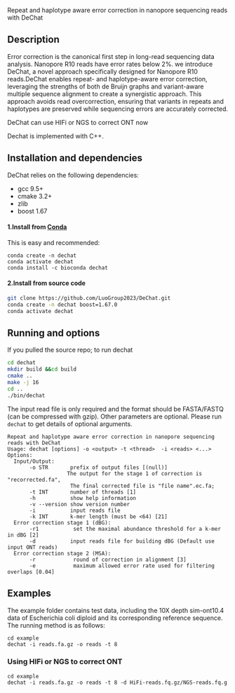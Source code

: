 Repeat and haplotype aware error correction in nanopore sequencing reads with DeChat

## Description

Error correction is the canonical first step in long-read sequencing data analysis. Nanopore R10 reads have error rates below 2\%. we introduce DeChat, a novel approach specifically designed for Nanopore R10 reads.DeChat enables repeat- and haplotype-aware error correction, leveraging the strengths of both de Bruijn graphs and variant-aware multiple sequence alignment to create a synergistic approach. This approach avoids read overcorrection, ensuring that variants in repeats and haplotypes are preserved while sequencing errors are accurately corrected.

DeChat can use HIFi or NGS to correct ONT now

Dechat is implemented with C++.

## Installation and dependencies
DeChat relies on the following dependencies:
- gcc 9.5+ 
- cmake 3.2+
- zlib
- boost 1.67

#### 1.Install from [Conda]() 
This is easy and recommended:
```
conda create -n dechat
conda activate dechat
conda install -c bioconda dechat
```
#### 2.Install from source code 
```bash
git clone https://github.com/LuoGroup2023/DeChat.git
conda create -n dechat boost=1.67.0
conda activate dechat
```

## Running and options
If you pulled the source repo; to run dechat 
```bash
cd dechat
mkdir build &&cd build
cmake ..
make -j 16
cd ..
./bin/dechat
```

The input read file is only required and the format should be FASTA/FASTQ (can be compressed with gzip). Other parameters are optional.
Please run `dechat` to get details of optional arguments. 

```
Repeat and haplotype aware error correction in nanopore sequencing reads with DeChat
Usage: dechat [options] -o <output> -t <thread>  -i <reads> <...>
Options:
  Input/Output:
       -o STR       prefix of output files [(null)]
                   The output for the stage 1 of correction is "recorrected.fa", 
                    The final corrected file is "file name".ec.fa;
       -t INT       number of threads [1]
       -h           show help information
       -v --version show version number
       -i           input reads file
       -k INT       k-mer length (must be <64) [21]
  Error correction stage 1 (dBG):
       -r1           set the maximal abundance threshold for a k-mer in dBG [2]
       -d           input reads file for building dBG (Default use input ONT reads) 
  Error correction stage 2 (MSA):
       -r            round of correction in alignment [3]
       -e            maximum allowed error rate used for filtering overlaps [0.04]     
```

## Examples

The example folder contains test data, including the 10X depth sim-ont10.4 data of Escherichia coli diploid and its corresponding reference sequence. The running method is as follows:
```
cd example
dechat -i reads.fa.gz -o reads -t 8
```
### Using HIFi or NGS to correct ONT
```
cd example
dechat -i reads.fa.gz -o reads -t 8 -d HiFi-reads.fq.gz/NGS-reads.fq.g
```


